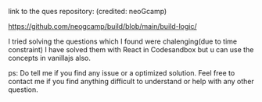 link to the ques repository: (credited: neoGcamp)

https://github.com/neogcamp/build/blob/main/build-logic/

I tried solving the questions which I found were chalenging(due to time constraint)
I have solved them with React in Codesandbox but u can use the concepts in vanillajs also.

ps: Do tell me if you find any issue or a optimized solution.
Feel free to contact me if you find anything difficult to understand or help with any other question.
